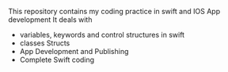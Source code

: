 This repository contains my coding practice in swift and IOS App development 
It deals with 
- variables, keywords and control structures in swift
- classes Structs
- App Development and Publishing
- Complete Swift coding
